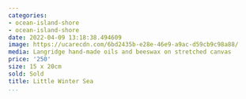 ```yaml
---
categories:
- ocean-island-shore
- ocean-island-shore
date: 2022-04-09 13:18:38.494609
image: https://ucarecdn.com/6bd2435b-e28e-46e9-a9ac-d59cb9c98a88/
media: Langridge hand-made oils and beeswax on stretched canvas
price: '250'
size: 15 x 20cm
sold: Sold
title: Little Winter Sea
...
```

